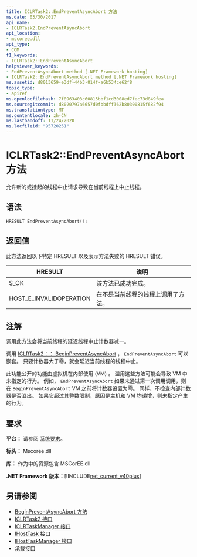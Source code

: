 ```yaml
---
title: ICLRTask2::EndPreventAsyncAbort 方法
ms.date: 03/30/2017
api_name:
- ICLRTask2.EndPreventAsyncAbort
api_location:
- mscoree.dll
api_type:
- COM
f1_keywords:
- ICLRTask2::EndPreventAsyncAbort
helpviewer_keywords:
- EndPreventAsyncAbort method [.NET Framework hosting]
- ICLRTask2::EndPreventAsyncAbort method [.NET Framework hosting]
ms.assetid: d8013659-e3df-44b3-814f-a6b534ce62f8
topic_type:
- apiref
ms.openlocfilehash: 7f8963403c60815bbf1cd3008ed7fec73d849fea
ms.sourcegitcommit: d8020797a6657d0fbbdff362b80300815f682f94
ms.translationtype: MT
ms.contentlocale: zh-CN
ms.lasthandoff: 11/24/2020
ms.locfileid: "95720251"
---
```

# <a name="iclrtask2endpreventasyncabort-method"></a>ICLRTask2::EndPreventAsyncAbort 方法

允许新的或挂起的线程中止请求导致在当前线程上中止线程。  
  
## <a name="syntax"></a>语法  
  
```cpp  
HRESULT EndPreventAsyncAbort();  
```  
  
## <a name="return-value"></a>返回值  

 此方法返回以下特定 HRESULT 以及表示方法失败的 HRESULT 错误。  
  
|HRESULT|说明|  
|-------------|-----------------|  
|S_OK|该方法已成功完成。|  
|HOST_E_INVALIDOPERATION|在不是当前线程的线程上调用了方法。|  
  
## <a name="remarks"></a>注解  

 调用此方法会将当前线程的延迟线程中止计数器减一。  
  
 调用 [ICLRTask2：： BeginPreventAsyncAbort](iclrtask2-beginpreventasyncabort-method.md) ， `EndPreventAsyncAbort` 可以嵌套。 只要计数器大于零，就会延迟当前线程的线程中止。  
  
 此功能公开的功能由虚拟机在内部使用 (VM) 。 滥用这些方法可能会导致 VM 中未指定的行为。 例如， `EndPreventAsyncAbort` 如果未通过第一次调用调用，则在 `BeginPreventAsyncAbort` VM 之前将计数器设置为零。 同样，不检查内部计数器是否溢出。 如果它超过其整数限制，原因是主机和 VM 均递增，则未指定产生的行为。  
  
## <a name="requirements"></a>要求  

 **平台：** 请参阅 [系统要求](../../get-started/system-requirements.md)。  
  
 **标头：** Mscoree.dll  
  
 **库：** 作为中的资源包含 MSCorEE.dll  
  
 **.NET Framework 版本：**[!INCLUDE[net_current_v40plus](../../../../includes/net-current-v40plus-md.md)]  
  
## <a name="see-also"></a>另请参阅

- [BeginPreventAsyncAbort 方法](iclrtask2-beginpreventasyncabort-method.md)
- [ICLRTask2 接口](iclrtask2-interface.md)
- [ICLRTaskManager 接口](iclrtaskmanager-interface.md)
- [IHostTask 接口](ihosttask-interface.md)
- [IHostTaskManager 接口](ihosttaskmanager-interface.md)
- [承载接口](hosting-interfaces.md)
